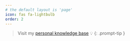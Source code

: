 ```yaml
---
# the default layout is 'page'
icon: fas fa-lightbulb
order: 2
---
```



> Visit my [personal knowledge base](https://marcelbruckner.vercel.app/) 💡
{: .prompt-tip }
